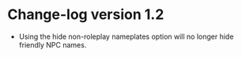 # Change-log version 1.2

- Using the hide non-roleplay nameplates option will no longer hide friendly NPC names.